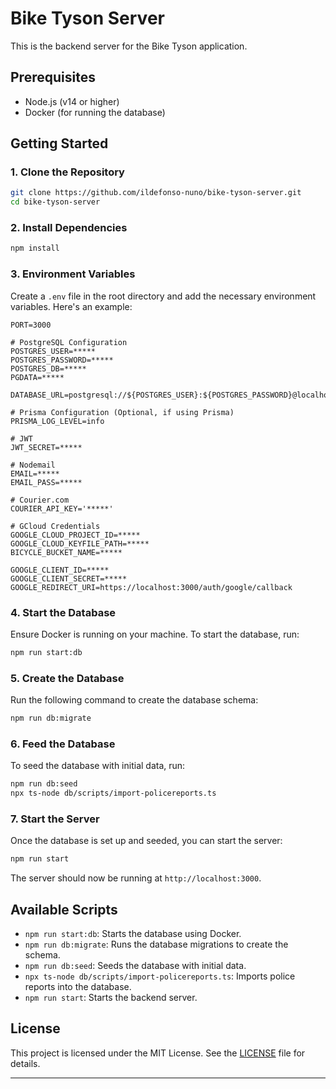 # Bike Tyson Server

This is the backend server for the Bike Tyson application.

## Prerequisites

- Node.js (v14 or higher)
- Docker (for running the database)

## Getting Started

### 1. Clone the Repository

```sh
git clone https://github.com/ildefonso-nuno/bike-tyson-server.git
cd bike-tyson-server
```

### 2. Install Dependencies

```sh
npm install
```

### 3. Environment Variables

Create a `.env` file in the root directory and add the necessary environment variables. Here's an example:

```env
PORT=3000

# PostgreSQL Configuration
POSTGRES_USER=*****
POSTGRES_PASSWORD=*****
POSTGRES_DB=*****
PGDATA=*****

DATABASE_URL=postgresql://${POSTGRES_USER}:${POSTGRES_PASSWORD}@localhost:5432/${POSTGRES_DB}

# Prisma Configuration (Optional, if using Prisma)
PRISMA_LOG_LEVEL=info

# JWT
JWT_SECRET=*****

# Nodemail
EMAIL=*****
EMAIL_PASS=*****

# Courier.com
COURIER_API_KEY='*****'

# GCloud Credentials
GOOGLE_CLOUD_PROJECT_ID=*****
GOOGLE_CLOUD_KEYFILE_PATH=*****
BICYCLE_BUCKET_NAME=*****

GOOGLE_CLIENT_ID=*****
GOOGLE_CLIENT_SECRET=*****
GOOGLE_REDIRECT_URI=https://localhost:3000/auth/google/callback
```

### 4. Start the Database

Ensure Docker is running on your machine. To start the database, run:

```sh
npm run start:db
```

### 5. Create the Database

Run the following command to create the database schema:

```sh
npm run db:migrate
```

### 6. Feed the Database

To seed the database with initial data, run:

```sh
npm run db:seed
npx ts-node db/scripts/import-policereports.ts
```

### 7. Start the Server

Once the database is set up and seeded, you can start the server:

```sh
npm run start
```

The server should now be running at `http://localhost:3000`.

## Available Scripts

- `npm run start:db`: Starts the database using Docker.
- `npm run db:migrate`: Runs the database migrations to create the schema.
- `npm run db:seed`: Seeds the database with initial data.
- `npx ts-node db/scripts/import-policereports.ts`: Imports police reports into the database.
- `npm run start`: Starts the backend server.

## License

This project is licensed under the MIT License. See the [LICENSE](LICENSE) file for details.

---
